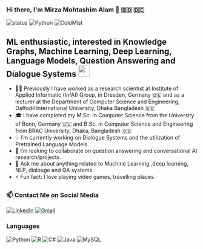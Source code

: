 ### Hi there, I'm Mirza Mohtashim Alam 👋 🇧🇩 🇩🇪 
![status](https://img.shields.io/badge/status-up-brightgreen) ![Python](https://img.shields.io/badge/Python-%E2%99%A5%EF%B8%8F-green)  <img src="https://komarev.com/ghpvc/?username=ColdMist" alt="ColdMist" /> 
## ML enthusiastic, interested in Knowledge Graphs, Machine Learning, Deep Learning, Language Models, Question Answering and Dialogue Systems  <img src="https://emojis.slackmojis.com/emojis/images/1531849430/4246/blob-sunglasses.gif?1531849430" width="30"/>
- 🧑‍💻 Previously I have worked as a research scientist at Institute of Applied Informatic (InfAI)  Group, in Dresden, Germany 🇩🇪 and as a lecturer at the Department of Computer Science and Engineering, Daffodil International University, Dhaka Bangladesh 🇧🇩
- 🎓 I have completed my M.Sc. in Computer Science from the University of Bonn, Germany 🇩🇪 and B.Sc. in Computer Science and Engineering from BRAC University, Dhaka, Bangladesh 🇧🇩
- 💡 I’m currently working on Dialogue Systems and the utilization of Pretrained Language Models.
- 🤝 I’m looking to collaborate on question answering and conversational AI research/projects.
- 💬 Ask me about anything related to Machine Learning ,deep learning, NLP, dialouge and QA systems.
- ⚡ Fun fact: I love playing video games, travelling places. 
### 📫 Contact Me on Social Media 
<p><a href="https://www.linkedin.com/in/mirza09" target="_blank"><img alt="LinkedIn" src="https://img.shields.io/badge/linkedin-%230077B5.svg?&style=for-the-badge&logo=linkedin&logoColor=white" /></a> 
<a href="mailto:turzo.mohtasim@gmail.com" target="_blank"><img alt="Gmail" src="https://img.shields.io/badge/gmail-D14836?&style=for-the-badge&logo=gmail&logoColor=white"/></a>
</p>


### Languages

![Python](https://img.shields.io/badge/python-3670A0?style=for-the-badge&logo=python&logoColor=ffdd54)
![R](https://img.shields.io/badge/r-%23276DC3.svg?style=for-the-badge&logo=r&logoColor=white)
![C#](https://img.shields.io/badge/c%23-%23239120.svg?style=for-the-badge&logo=c-sharp&logoColor=white)
![Java](https://img.shields.io/badge/java-%23ED8B00.svg?style=for-the-badge&logo=java&logoColor=white)
![MySQL](https://img.shields.io/badge/mysql-%2300f.svg?style=for-the-badge&logo=mysql&logoColor=white)

